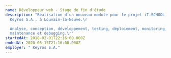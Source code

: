 ```yaml
---
name: Développeur web - Stage de fin d'étude
description: "Réalisation d'un nouveau module pour le projet iT.SCHOOL, chez
  Keyros S.A., à Louvain-la-Neuve.\r

  Analyse, conception, développement, testing, déploiement, monitoring,
  maintenance et debugging.\r"
startedAt: 2018-02-01T22:16:00.000Z
endedAt: 2020-05-15T21:16:00.000Z
employer: " Keyros S.A."
---
```

